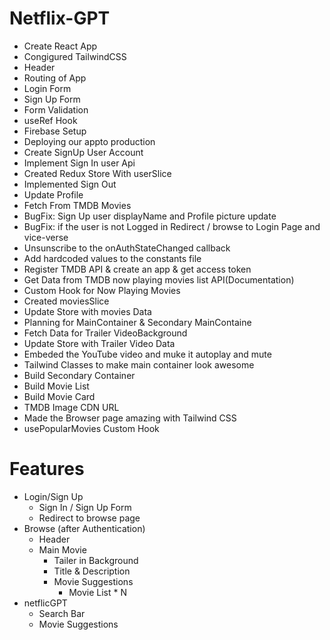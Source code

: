 # Netflix-GPT

- Create React App
- Congigured TailwindCSS
- Header
- Routing of App
- Login Form
- Sign Up Form
- Form Validation
- useRef Hook
- Firebase Setup
- Deploying our appto production
- Create SignUp User Account
- Implement Sign In user Api
- Created Redux Store With userSlice
- Implemented Sign Out
- Update Profile
- Fetch From TMDB Movies
- BugFix: Sign Up user displayName and Profile picture update
- BugFix: if the user is not Logged in Redirect / browse to Login Page and vice-verse
- Unsunscribe to the onAuthStateChanged callback
- Add hardcoded values to the constants file
- Register TMDB API & create an app & get access token
- Get Data from TMDB now playing movies list API(Documentation)
- Custom Hook for Now Playing Movies
- Created moviesSlice
- Update Store with movies Data
- Planning for MainContainer & Secondary MainContaine
- Fetch Data for Trailer VideoBackground
- Update Store with Trailer Video Data
- Embeded the YouTube video and muke it autoplay and mute
- Tailwind Classes to make main container look awesome
- Build Secondary Container
- Build Movie List
- Build Movie Card
- TMDB Image CDN URL
- Made the Browser page amazing with Tailwind CSS
- usePopularMovies Custom Hook

# Features

- Login/Sign Up
  - Sign In / Sign Up Form
  - Redirect to browse page
- Browse (after Authentication)
  - Header
  - Main Movie
    - Tailer in Background
    - Title & Description
    - Movie Suggestions
      - Movie List \* N
- netflicGPT
  - Search Bar
  - Movie Suggestions
